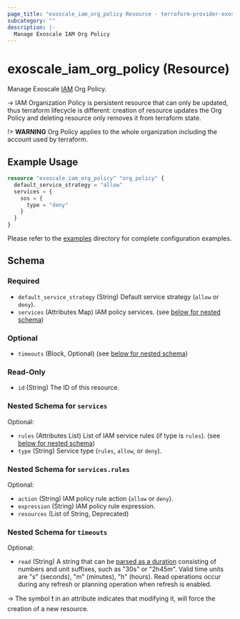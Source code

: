 ```yaml
---
page_title: "exoscale_iam_org_policy Resource - terraform-provider-exoscale"
subcategory: ""
description: |-
  Manage Exoscale IAM Org Policy
---
```


# exoscale_iam_org_policy (Resource)

Manage Exoscale [IAM](https://community.exoscale.com/documentation/iam/) Org Policy.

-> IAM Organization Policy is persistent resource that can only be updated, thus terraform lifecycle is different: creation of resource updates the Org Policy and deleting resource only removes it from terraform state.

!> **WARNING** Org Policy applies to the whole organization including the account used by terraform.

## Example Usage

```terraform
resource "exoscale_iam_org_policy" "org_policy" {
  default_service_strategy = "allow"
  services = {
    sos = {
      type = "deny"
    }
  }
}
```

Please refer to the [examples](https://github.com/exoscale/terraform-provider-exoscale/tree/master/examples/)
directory for complete configuration examples.

<!-- schema generated by tfplugindocs -->
## Schema

### Required

- `default_service_strategy` (String) Default service strategy (`allow` or `deny`).
- `services` (Attributes Map) IAM policy services. (see [below for nested schema](#nestedatt--services))

### Optional

- `timeouts` (Block, Optional) (see [below for nested schema](#nestedblock--timeouts))

### Read-Only

- `id` (String) The ID of this resource.

<a id="nestedatt--services"></a>
### Nested Schema for `services`

Optional:

- `rules` (Attributes List) List of IAM service rules (if type is `rules`). (see [below for nested schema](#nestedatt--services--rules))
- `type` (String) Service type (`rules`, `allow`, or `deny`).

<a id="nestedatt--services--rules"></a>
### Nested Schema for `services.rules`

Optional:

- `action` (String) IAM policy rule action (`allow` or `deny`).
- `expression` (String) IAM policy rule expression.
- `resources` (List of String, Deprecated)



<a id="nestedblock--timeouts"></a>
### Nested Schema for `timeouts`

Optional:

- `read` (String) A string that can be [parsed as a duration](https://pkg.go.dev/time#ParseDuration) consisting of numbers and unit suffixes, such as "30s" or "2h45m". Valid time units are "s" (seconds), "m" (minutes), "h" (hours). Read operations occur during any refresh or planning operation when refresh is enabled.

-> The symbol ❗ in an attribute indicates that modifying it, will force the creation of a new resource.


